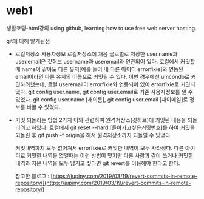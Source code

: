# web1
생활코딩-html강의
using github, learning how to use free web server hosting.


git에 대해 알게된점
 - 로컬저장소 사용자정보
    로컬저장소에 처음 글로벌로 저장한 user.name과 user.email은 깃허브 username과 useremail와 연관되어 있다.
    로컬에서 커밋할때 name이 같아도 다른 유저[예를 들어 내 다른 아이디 errorfixie]와 연동된 email이라면 다른 유저의 이름으로 커밋될 수 있다.
    이번 경우에선 umcondo로 커밋하려했는데, 로컬 useremail이 errorfixie와 연동되어 있어 errorfixie로 커밋되었다.
    git config user.name, git config user.email로 기존 사용자정보를 알 수 있었다.
    git config user.name [새이름], git config user.email [새이메일]로 정보를 바꿀 수 있었다.

 - 커밋 되돌리는 방법 2가지
    이와 관련하여 원격저장소(깃허브)에 커밋된 내용을 되돌리려고 하였다.
    로컬에서 git reset --hard [돌아가고싶은커밋번호]를 하여 커밋을 되돌린 후
    git push -f origin을 해서 원격저장소까지 되돌릴 수 있었다.

    커밋내역까지 모두 없어져서 errorfixie로 커밋한 내역이 모두 사라졌다.
    다른 아이디로 커밋한 내역을 없앨때는 이런 방법이 맞지만
    다른 사람과 같이 쓰거나 커밋한 내역과 지운 내역을 모두 남기고 싶다면 git revert를 이용해야 한다고 한다.

    참고한 블로그 : [https://jupiny.com/2019/03/19/revert-commits-in-remote-repository/](https://jupiny.com/2019/03/19/revert-commits-in-remote-repository/)
    
